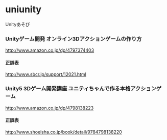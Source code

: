 # uniunity
Unityあそび

### Unityゲーム開発 オンライン3Dアクションゲームの作り方 
http://www.amazon.co.jp/dp/4797374403

#### 正誤表
http://www.sbcr.jp/support/12021.html

### Unity5 3Dゲーム開発講座 ユニティちゃんで作る本格アクションゲーム
http://www.amazon.co.jp/dp/4798138223

#### 正誤表
http://www.shoeisha.co.jp/book/detail/9784798138220

